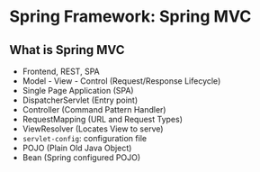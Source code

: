 # Spring Framework: Spring MVC
## What is Spring MVC
- Frontend, REST, SPA
- Model - View - Control (Request/Response Lifecycle)
- Single Page Application (SPA)
- DispatcherServlet (Entry point)
- Controller (Command Pattern Handler)
- RequestMapping (URL and Request Types)
- ViewResolver (Locates View to serve)
- `servlet-config`: configuration file
- POJO (Plain Old Java Object)
- Bean (Spring configured POJO)